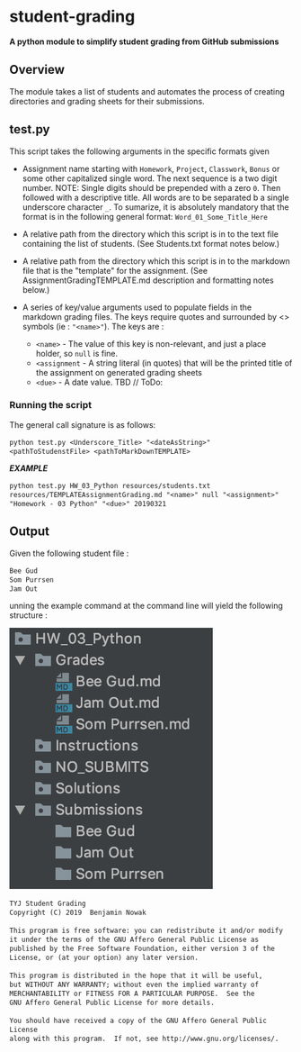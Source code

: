 # student-grading
**A python module to simplify student grading from GitHub submissions**

## Overview
The module takes a list of students and automates the process of creating directories and grading sheets for their submissions.

## test.py
This script takes the following arguments in the specific formats given

- Assignment name starting with `Homework`, `Project`, `Classwork`, `Bonus` or some other capitalized single word.  The next sequence is a two digit number.  NOTE: Single digits should be prepended with a zero `0`. Then followed with a descriptive title.  All words are to be separated b a single underscore character `_`.  To sumarize, it is absolutely mandatory that the format is in the following general format:  `Word_01_Some_Title_Here`

- A relative path from the directory which this script is in to the text file containing the list of students. (See Students.txt format notes below.)
- A relative path from the directory which this script is in to the markdown file that is the "template" for the assignment. (See AssignmentGradingTEMPLATE.md description and formatting notes below.)
- A series of key/value arguments used to populate fields in the markdown grading files.  The keys require quotes and surrounded by <> symbols (ie : `"<name>"`).  The keys are :
  
    - `<name>` - The value of this key is non-relevant, and just a place holder, so `null` is fine.
    - `<assignment` - A string literal (in quotes) that will be the printed title of the assignment on generated grading sheets
    - `<due>` - A date value. TBD // ToDo:
    
### Running the script

The general call signature is as follows:

```
python test.py <Underscore_Title> "<dateAsString>" <pathToStudenstFile> <pathToMarkDownTEMPLATE>
```
_**EXAMPLE**_
```
python test.py HW_03_Python resources/students.txt resources/TEMPLATEAssignmentGrading.md "<name>" null "<assignment>" "Homework - 03 Python" "<due>" 20190321
```
## Output

Given the following student file : 
```angular2
Bee Gud
Som Purrsen
Jam Out
```

unning the example command at the command line will yield the following structure : 

![The Output](docs/Output.png)

    TYJ Student Grading
    Copyright (C) 2019  Benjamin Nowak

    This program is free software: you can redistribute it and/or modify
    it under the terms of the GNU Affero General Public License as
    published by the Free Software Foundation, either version 3 of the
    License, or (at your option) any later version.

    This program is distributed in the hope that it will be useful,
    but WITHOUT ANY WARRANTY; without even the implied warranty of
    MERCHANTABILITY or FITNESS FOR A PARTICULAR PURPOSE.  See the
    GNU Affero General Public License for more details.

    You should have received a copy of the GNU Affero General Public License
    along with this program.  If not, see http://www.gnu.org/licenses/.